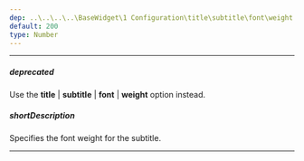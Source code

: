 ```yaml
---
dep: ..\..\..\..\BaseWidget\1 Configuration\title\subtitle\font\weight.md
default: 200
type: Number
---
```

---
##### deprecated
Use the **title** | **subtitle** | **font** | **weight** option instead.

##### shortDescription
Specifies the font weight for the subtitle.

---
